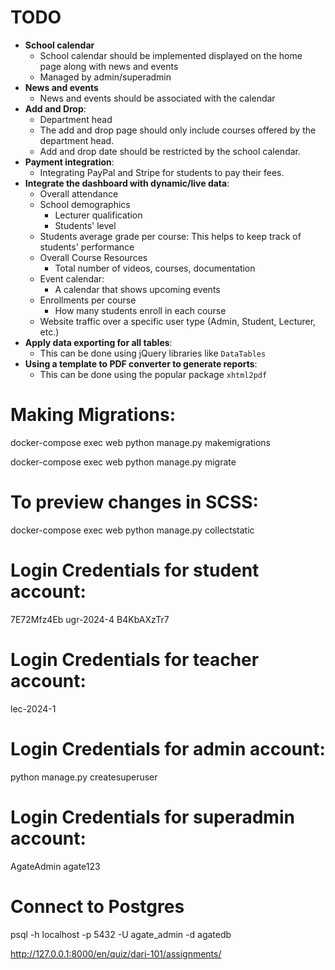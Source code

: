 # TODO

- **School calendar**
  - School calendar should be implemented displayed on the home page along with news and events
  - Managed by admin/superadmin
- **News and events**
  - News and events should be associated with the calendar
- **Add and Drop**:
  - Department head
  - The add and drop page should only include courses offered by the department head.
  - Add and drop date should be restricted by the school calendar.
- **Payment integration**:
  - Integrating PayPal and Stripe for students to pay their fees.
- **Integrate the dashboard with dynamic/live data**:
  - Overall attendance
  - School demographics
    - Lecturer qualification
    - Students' level
  - Students average grade per course:
    This helps to keep track of students' performance
  - Overall Course Resources
    - Total number of videos, courses, documentation
  - Event calendar:
    - A calendar that shows upcoming events
  - Enrollments per course
    - How many students enroll in each course
  - Website traffic over a specific user type (Admin, Student, Lecturer, etc.)
- **Apply data exporting for all tables**:
  - This can be done using jQuery libraries like `DataTables`
- **Using a template to PDF converter to generate reports**:
  - This can be done using the popular package `xhtml2pdf`

# Making Migrations:

docker-compose exec web python manage.py makemigrations

docker-compose exec web python manage.py migrate

# To preview changes in SCSS:

docker-compose exec web python manage.py collectstatic

# Login Credentials for student account:
7E72Mfz4Eb
ugr-2024-4
B4KbAXzTr7
# Login Credentials for teacher account:

lec-2024-1

# Login Credentials for admin account:

python manage.py createsuperuser

# Login Credentials for superadmin account:

AgateAdmin
agate123

# Connect to Postgres

psql -h localhost -p 5432 -U agate_admin -d agatedb


http://127.0.0.1:8000/en/quiz/dari-101/assignments/

